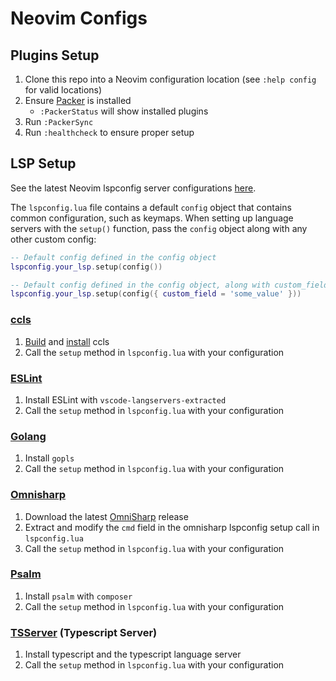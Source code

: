# Neovim Configs

## Plugins Setup

1. Clone this repo into a Neovim configuration location (see `:help config` for valid locations)
2. Ensure [Packer](https://github.com/wbthomason/packer.nvim) is installed
    - `:PackerStatus` will show installed plugins
3. Run `:PackerSync`
4. Run `:healthcheck` to ensure proper setup

## LSP Setup

See the latest Neovim lspconfig server configurations
[here](https://github.com/neovim/nvim-lspconfig/blob/master/doc/server_configurations.md).

The `lspconfig.lua` file contains a default `config` object that contains common configuration, such as keymaps. When
setting up language servers with the `setup()` function, pass the `config` object along with any other custom config:

```lua
-- Default config defined in the config object
lspconfig.your_lsp.setup(config())

-- Default config defined in the config object, along with custom_field
lspconfig.your_lsp.setup(config({ custom_field = 'some_value' }))
```

### [ccls](https://github.com/neovim/nvim-lspconfig/blob/master/doc/server_configurations.md#ccls)

1. [Build](https://github.com/MaskRay/ccls/wiki/Build) and [install](https://github.com/MaskRay/ccls/wiki/Install) ccls
2. Call the `setup` method in `lspconfig.lua` with your configuration

### [ESLint](https://github.com/neovim/nvim-lspconfig/blob/master/doc/server_configurations.md#eslint)

1. Install ESLint with `vscode-langservers-extracted`
2. Call the `setup` method in `lspconfig.lua` with your configuration

### [Golang](https://github.com/neovim/nvim-lspconfig/blob/master/doc/server_configurations.md#gopls)

1. Install `gopls`
2. Call the `setup` method in `lspconfig.lua` with your configuration

### [Omnisharp](https://github.com/neovim/nvim-lspconfig/blob/master/doc/server_configurations.md#omnisharp)

1. Download the latest [OmniSharp](https://github.com/OmniSharp/omnisharp-roslyn) release
2. Extract and modify the `cmd` field in the omnisharp lspconfig setup call in `lspconfig.lua`
3. Call the `setup` method in `lspconfig.lua` with your configuration

### [Psalm](https://github.com/neovim/nvim-lspconfig/blob/master/doc/server_configurations.md#psalm)

1. Install `psalm` with `composer`
2. Call the `setup` method in `lspconfig.lua` with your configuration

### [TSServer](https://github.com/neovim/nvim-lspconfig/blob/master/doc/server_configurations.md#tsserver) (Typescript Server)

1. Install typescript and the typescript language server
2. Call the `setup` method in `lspconfig.lua` with your configuration
